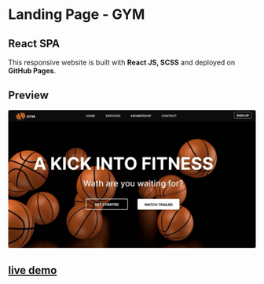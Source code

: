 # Landing Page - GYM 

## React SPA

This responsive website is built with **React JS, SCSS** and deployed on **GitHub Pages**.

## Preview

<a href="https://creationcodesign.github.io/gym/">
<img src="./src/assets/gym-screenshot.jpg" style="border-radius:3px;" />
</a>

<!-- ![project screenshot](./src/assets/gym-screenshot.jpg) -->

## [live demo](https://creationcodesign.github.io/gym/)
